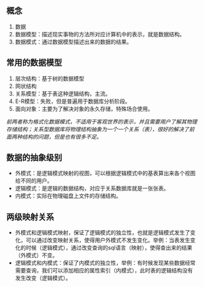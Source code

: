 ## 概念
1. 数据
2. 数据模型：描述现实事物的方法所对应计算机中的表示，就是数据结构。
3. 数据模式：通过数据模型描述出来的数据的结果。

## 常用的数据模型
1. 层次结构：基于树的数据模型
2. 网状结构
3. 关系模型：基于表这种逻辑结构，主流。
4. E-R模型：失败，但是普遍用于数据库分析阶段。
5. 面向对象：主要为了解决对象的永久存储，特殊场合使用。

*前两者称为格式化数据模式，不适用于客观世界的表示，并且需要用户了解其物理存储结构；关系型数据库将物理结构抽象为一个一个关系（表），很好的解决了前面两种结构的问题，但是也有很多不足。*

## 数据的抽象级别
- 外模式：是逻辑模式映射的视图，可以根据逻辑模式中的基表算出来各个视图给不同的用户。
- 逻辑模式：是逻辑的数据结构，对应于关系数据库就是一张张表。
- 内模式：实际在物理磁盘上文件的存储结构。

## 两级映射关系
- 外模式和逻辑模式映射，保证了逻辑模式的独立性，也就是逻辑模式发生了变化，可以通过改变映射关系，使得用户外模式不发生变化。举例：当表发生变化的时候（逻辑模式），通过改变查询的sql语言（映射），使得查出来的结果（外模式）不变。
- 逻辑模式和内模式：保证了内模式的独立性，举例：有时候发现某些数据经常需要查询，我们可以添加相应的属性索引（内模式），此时表的逻辑结构没有发生改变（逻辑模式）。
